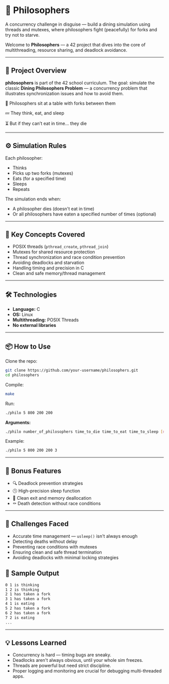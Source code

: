# 🍝 Philosophers

A concurrency challenge in disguise — build a dining simulation using threads and mutexes, where philosophers fight (peacefully) for forks and try not to starve.

Welcome to **Philosophers** — a 42 project that dives into the core of multithreading, resource sharing, and deadlock avoidance.

---

## 🚀 Project Overview

**philosophers** is part of the 42 school curriculum. The goal: simulate the classic **Dining Philosophers Problem** — a concurrency problem that illustrates synchronization issues and how to avoid them.

🍴 Philosophers sit at a table with forks between them

💤 They think, eat, and sleep

⏳ But if they can’t eat in time… they die

---

## ⚙️ Simulation Rules

Each philosopher:

* Thinks
* Picks up two forks (mutexes)
* Eats (for a specified time)
* Sleeps
* Repeats

The simulation ends when:

* A philosopher dies (doesn't eat in time)
* Or all philosophers have eaten a specified number of times (optional)

---

## 🧠 Key Concepts Covered

* POSIX threads (`pthread_create`, `pthread_join`)
* Mutexes for shared resource protection
* Thread synchronization and race condition prevention
* Avoiding deadlocks and starvation
* Handling timing and precision in C
* Clean and safe memory/thread management

---

## 🛠️ Technologies

* **Language:** C
* **OS:** Linux
* **Multithreading:** POSIX Threads
* **No external libraries**

---

## 📦 How to Use

Clone the repo:

```bash
git clone https://github.com/your-username/philosophers.git
cd philosophers
```

Compile:

```bash
make
```

Run:

```bash
./philo 5 800 200 200
```

**Arguments:**

```bash
./philo number_of_philosophers time_to_die time_to_eat time_to_sleep [number_of_times_each_philosopher_must_eat]
```

Example:

```bash
./philo 5 800 200 200 3
```

---

## 🧪 Bonus Features

* 🔍 Deadlock prevention strategies
* 🕓 High-precision sleep function
* 🧹 Clean exit and memory deallocation
* ⚰️ Death detection without race conditions

---

## 🧠 Challenges Faced

* Accurate time management — `usleep()` isn't always enough
* Detecting deaths without delay
* Preventing race conditions with mutexes
* Ensuring clean and safe thread termination
* Avoiding deadlocks with minimal locking strategies

## 🔁 Sample Output

```bash
0 1 is thinking
1 2 is thinking
2 1 has taken a fork
3 1 has taken a fork
4 1 is eating
5 2 has taken a fork
6 2 has taken a fork
7 2 is eating
...
```

---

## 💡 Lessons Learned

* Concurrency is hard — timing bugs are sneaky.
* Deadlocks aren't always obvious, until your whole sim freezes.
* Threads are powerful but need strict discipline.
* Proper logging and monitoring are crucial for debugging multi-threaded apps.
